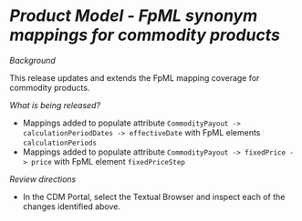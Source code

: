 # *Product Model - FpML synonym mappings for commodity products*

_Background_

This release updates and extends the FpML mapping coverage for commodity products.

_What is being released?_

* Mappings added to populate attribute `CommodityPayout -> calculationPeriodDates -> effectiveDate` with FpML elements `calculationPeriods`
* Mappings added to populate attribute `CommodityPayout -> fixedPrice -> price` with FpML element `fixedPriceStep`

_Review directions_

* In the CDM Portal, select the Textual Browser and inspect each of the changes identified above.
